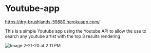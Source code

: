 # Youtube-app

https://dry-brushlands-59880.herokuapp.com/

This is a simple Youtube app using the Youtube API to allow the use to search any youtube artist with the top 3 results rendering 

![Image 2-21-20 at 2 11 PM](https://user-images.githubusercontent.com/46546551/75068415-c12cb300-54b4-11ea-91b7-a24a8757b3ad.jpg)
